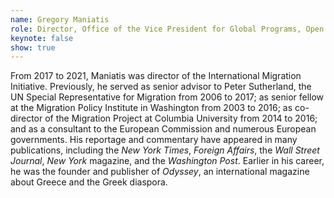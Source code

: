```yaml
---
name: Gregory Maniatis
role: Director, Office of the Vice President for Global Programs, Open Society Foundations
keynote: false
show: true
---
```


From 2017 to 2021, Maniatis was director of the International Migration Initiative. Previously, he served as senior advisor to Peter Sutherland, the UN Special Representative for Migration from 2006 to 2017; as senior fellow at the Migration Policy Institute in Washington from 2003 to 2016; as co-director of the Migration Project at Columbia University from 2014 to 2016; and as a consultant to the European Commission and numerous European governments. His reportage and commentary have appeared in many publications, including the _New York Times_, _Foreign Affairs_, the _Wall Street Journal_, _New York_ magazine, and the _Washington Post_. Earlier in his career, he was the founder and publisher of _Odyssey_, an international magazine about Greece and the Greek diaspora.
